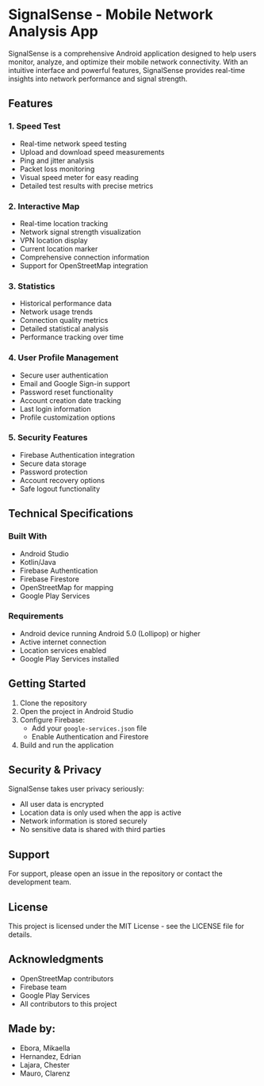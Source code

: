 # SignalSense - Mobile Network Analysis App

SignalSense is a comprehensive Android application designed to help users monitor, analyze, and optimize their mobile network connectivity. With an intuitive interface and powerful features, SignalSense provides real-time insights into network performance and signal strength.

## Features

### 1. Speed Test
- Real-time network speed testing
- Upload and download speed measurements
- Ping and jitter analysis
- Packet loss monitoring
- Visual speed meter for easy reading
- Detailed test results with precise metrics

### 2. Interactive Map
- Real-time location tracking
- Network signal strength visualization
- VPN location display
- Current location marker
- Comprehensive connection information
- Support for OpenStreetMap integration

### 3. Statistics
- Historical performance data
- Network usage trends
- Connection quality metrics
- Detailed statistical analysis
- Performance tracking over time

### 4. User Profile Management
- Secure user authentication
- Email and Google Sign-in support
- Password reset functionality
- Account creation date tracking
- Last login information
- Profile customization options

### 5. Security Features
- Firebase Authentication integration
- Secure data storage
- Password protection
- Account recovery options
- Safe logout functionality

## Technical Specifications

### Built With
- Android Studio
- Kotlin/Java
- Firebase Authentication
- Firebase Firestore
- OpenStreetMap for mapping
- Google Play Services

### Requirements
- Android device running Android 5.0 (Lollipop) or higher
- Active internet connection
- Location services enabled
- Google Play Services installed

## Getting Started

1. Clone the repository
2. Open the project in Android Studio
3. Configure Firebase:
   - Add your `google-services.json` file
   - Enable Authentication and Firestore
4. Build and run the application

## Security & Privacy

SignalSense takes user privacy seriously:
- All user data is encrypted
- Location data is only used when the app is active
- Network information is stored securely
- No sensitive data is shared with third parties

## Support

For support, please open an issue in the repository or contact the development team.

## License

This project is licensed under the MIT License - see the LICENSE file for details.

## Acknowledgments

- OpenStreetMap contributors
- Firebase team
- Google Play Services
- All contributors to this project

## Made by:
- Ebora, Mikaella
- Hernandez, Edrian
- Lajara, Chester
- Mauro, Clarenz
